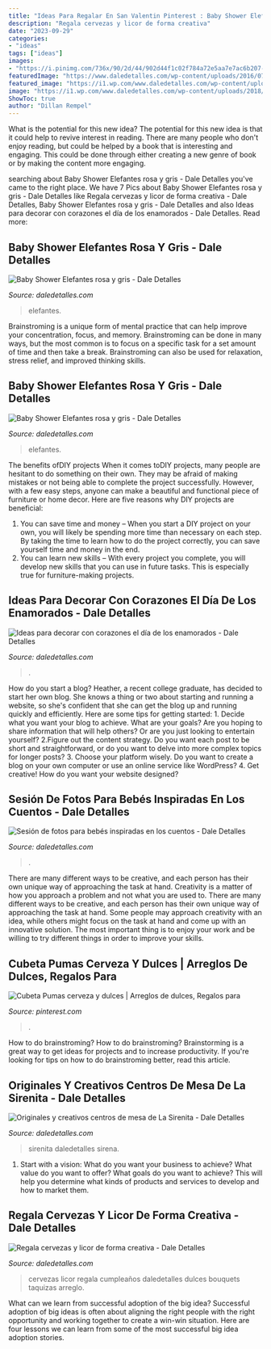 ```yaml
---
title: "Ideas Para Regalar En San Valentin Pinterest : Baby Shower Elefantes Rosa Y Gris"
description: "Regala cervezas y licor de forma creativa"
date: "2023-09-29"
categories:
- "ideas"
tags: ["ideas"]
images:
- "https://i.pinimg.com/736x/90/2d/44/902d44f1c02f784a72e5aa7e7ac6b207--pumas.jpg"
featuredImage: "https://www.daledetalles.com/wp-content/uploads/2016/07/sesión-de-fotos-para-bebés8.jpg"
featured_image: "https://i1.wp.com/www.daledetalles.com/wp-content/uploads/2018/01/decoracion-con-corazones.jpg?resize=500%2C749"
image: "https://i1.wp.com/www.daledetalles.com/wp-content/uploads/2018/01/decoracion-con-corazones.jpg?resize=500%2C749"
ShowToc: true
author: "Dillan Rempel"
---
```



What is the potential for this new idea?
The potential for this new idea is that it could help to revive interest in reading. There are many people who don't enjoy reading, but could be helped by a book that is interesting and engaging. This could be done through either creating a new genre of book or by making the content more engaging.

	

		
searching about Baby Shower Elefantes rosa y gris - Dale Detalles you've came to the right place. We have 7 Pics about Baby Shower Elefantes rosa y gris - Dale Detalles like Regala cervezas y licor de forma creativa - Dale Detalles, Baby Shower Elefantes rosa y gris - Dale Detalles and also Ideas para decorar con corazones el día de los enamorados - Dale Detalles. Read more:
		
    
## Baby Shower Elefantes Rosa Y Gris - Dale Detalles

<img loading=lazy src="https://i1.wp.com/www.daledetalles.com/wp-content/uploads/2016/02/baby-shower11.jpg" onerror="this.onerror=null;this.src='https://tse3.mm.bing.net/th?id=OIP.Q1JXlJlJOy78GYKruotH0QHaJ4&amp;pid=15.1';" alt="Baby Shower Elefantes rosa y gris - Dale Detalles">

_Source: daledetalles.com_

>elefantes. 

	

Brainstroming is a unique form of mental practice that can help improve your concentration, focus, and memory. Brainstroming can be done in many ways, but the most common is to focus on a specific task for a set amount of time and then take a break. Brainstroming can also be used for relaxation, stress relief, and improved thinking skills.

    
## Baby Shower Elefantes Rosa Y Gris - Dale Detalles

<img loading=lazy src="https://i2.wp.com/www.daledetalles.com/wp-content/uploads/2016/02/baby-shower12.jpg?resize=600%2C800" onerror="this.onerror=null;this.src='https://tse3.mm.bing.net/th?id=OIP.aKWlx8lsdqMZovkTFgeJzwHaJ4&amp;pid=15.1';" alt="Baby Shower Elefantes rosa y gris - Dale Detalles">

_Source: daledetalles.com_

>elefantes. 

	

The benefits ofDIY projects
When it comes toDIY projects, many people are hesitant to do something on their own. They may be afraid of making mistakes or not being able to complete the project successfully. However, with a few easy steps, anyone can make a beautiful and functional piece of furniture or home decor. Here are five reasons why DIY projects are beneficial: 
1. You can save time and money – When you start a DIY project on your own, you will likely be spending more time than necessary on each step. By taking the time to learn how to do the project correctly, you can save yourself time and money in the end. 
2. You can learn new skills – With every project you complete, you will develop new skills that you can use in future tasks. This is especially true for furniture-making projects.

    
## Ideas Para Decorar Con Corazones El Día De Los Enamorados - Dale Detalles

<img loading=lazy src="https://i1.wp.com/www.daledetalles.com/wp-content/uploads/2018/01/decoracion-con-corazones.jpg?resize=500%2C749" onerror="this.onerror=null;this.src='https://tse4.mm.bing.net/th?id=OIP.0dd1SyxP9yv9-3Lje0TEPAHaLG&amp;pid=15.1';" alt="Ideas para decorar con corazones el día de los enamorados - Dale Detalles">

_Source: daledetalles.com_

>. 

	

How do you start a blog?
Heather, a recent college graduate, has decided to start her own blog. She knows a thing or two about starting and running a website, so she's confident that she can get the blog up and running quickly and efficiently. Here are some tips for getting started: 1. Decide what you want your blog to achieve. What are your goals? Are you hoping to share information that will help others? Or are you just looking to entertain yourself? 2.Figure out the content strategy. Do you want each post to be short and straightforward, or do you want to delve into more complex topics for longer posts? 3. Choose your platform wisely. Do you want to create a blog on your own computer or use an online service like WordPress? 4. Get creative! How do you want your website designed?

    
## Sesión De Fotos Para Bebés Inspiradas En Los Cuentos - Dale Detalles

<img loading=lazy src="https://www.daledetalles.com/wp-content/uploads/2016/07/sesión-de-fotos-para-bebés8.jpg" onerror="this.onerror=null;this.src='https://tse4.mm.bing.net/th?id=OIP.nn-tDS9UfrkRh6Xa8d8U1gAAAA&amp;pid=15.1';" alt="Sesión de fotos para bebés inspiradas en los cuentos - Dale Detalles">

_Source: daledetalles.com_

>. 

	

There are many different ways to be creative, and each person has their own unique way of approaching the task at hand.
Creativity is a matter of how you approach a problem and not what you are used to. There are many different ways to be creative, and each person has their own unique way of approaching the task at hand. Some people may approach creativity with an idea, while others might focus on the task at hand and come up with an innovative solution. The most important thing is to enjoy your work and be willing to try different things in order to improve your skills.

    
## Cubeta Pumas Cerveza Y Dulces | Arreglos De Dulces, Regalos Para

<img loading=lazy src="https://i.pinimg.com/736x/90/2d/44/902d44f1c02f784a72e5aa7e7ac6b207--pumas.jpg" onerror="this.onerror=null;this.src='https://tse1.mm.bing.net/th?id=OIP.ZBjEngHuoDH2X8A4rpgjwwHaLO&amp;pid=15.1';" alt="Cubeta Pumas cerveza y dulces | Arreglos de dulces, Regalos para">

_Source: pinterest.com_

>. 

	

How to do brainstroming?
How to do brainstroming? Brainstorming is a great way to get ideas for projects and to increase productivity. If you're looking for tips on how to do brainstroming better, read this article.

    
## Originales Y Creativos Centros De Mesa De La Sirenita - Dale Detalles

<img loading=lazy src="https://i2.wp.com/www.daledetalles.com/wp-content/uploads/2016/08/centro-de-mesa-sirenita18.jpg" onerror="this.onerror=null;this.src='https://tse1.mm.bing.net/th?id=OIP.PCsmCpD-x5_J3d2trUeG_QHaJ4&amp;pid=15.1';" alt="Originales y creativos centros de mesa de La Sirenita - Dale Detalles">

_Source: daledetalles.com_

>sirenita daledetalles sirena. 

	

1. Start with a vision: What do you want your business to achieve? What value do you want to offer? What goals do you want to achieve? This will help you determine what kinds of products and services to develop and how to market them.

    
## Regala Cervezas Y Licor De Forma Creativa - Dale Detalles

<img loading=lazy src="https://i0.wp.com/www.daledetalles.com/wp-content/uploads/2017/05/regala-cervezas-y-licor-de-forma-creativa11.jpg" onerror="this.onerror=null;this.src='https://tse2.mm.bing.net/th?id=OIP.cQPI-4DAZJw5xwcqliN6VQHaJ4&amp;pid=15.1';" alt="Regala cervezas y licor de forma creativa - Dale Detalles">

_Source: daledetalles.com_

>cervezas licor regala cumpleaños daledetalles dulces bouquets taquizas arreglo. 

	

What can we learn from successful adoption of the big idea?
Successful adoption of big ideas is often about aligning the right people with the right opportunity and working together to create a win-win situation. Here are four lessons we can learn from some of the most successful big idea adoption stories.

